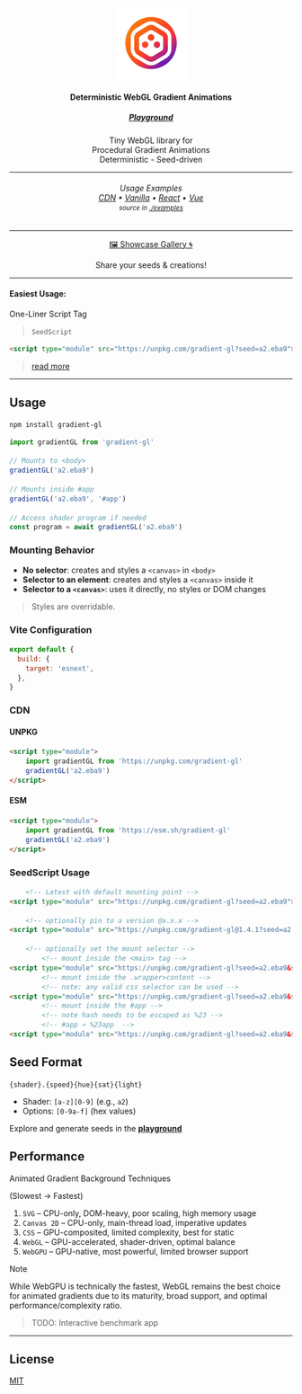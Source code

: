 <div align="center">
    <img src="docs/public/logo.png" alt="demo" height="128" />
    <h4>Deterministic WebGL Gradient Animations</h4>
    <h5>
        <a href="https://metaory.github.io/gradient-gl/" target="_blank">Playground</a>
    </h5>
    <p>
        Tiny WebGL library for
        <br>
        Procedural Gradient Animations
        <br>
        Deterministic - Seed-driven
    </p>
</div>

---

<div align="center">
    <h6>
        Usage Examples
        <br>
        <a href="https://metaory.github.io/gradient-gl/cdn-vanilla/" target="_blank">CDN</a> •
        <a href="https://metaory.github.io/gradient-gl/vite-vanilla/" target="_blank">Vanilla</a> •
        <a href="https://metaory.github.io/gradient-gl/vite-react/" target="_blank">React</a> •
        <a href="https://metaory.github.io/gradient-gl/vite-vue/" target="_blank">Vue</a>
        <br>
        <small>source in <a href="https://github.com/metaory/gradient-gl/tree/master/examples" target="_blank">./examples</a></small>
    </h6>
    <hr>
    <p>
        <a href="https://github.com/metaory/gradient-gl/discussions/5" target="_blank">
            🖼️ Showcase Gallery 🌀
        </a>
    </p>
    Share your seeds & creations!
</div>

---

#### Easiest Usage: 
One-Liner Script Tag

> `SeedScript`

```html
<script type="module" src="https://unpkg.com/gradient-gl?seed=a2.eba9"></script>
```

> [read more](#seedscript-usage)

---

## Usage

```sh
npm install gradient-gl
```

```javascript
import gradientGL from 'gradient-gl'

// Mounts to <body>
gradientGL('a2.eba9')

// Mounts inside #app
gradientGL('a2.eba9', '#app')

// Access shader program if needed
const program = await gradientGL('a2.eba9')
```

### Mounting Behavior

- **No selector**: creates and styles a `<canvas>` in `<body>`
- **Selector to an element**: creates and styles a `<canvas>` inside it
- **Selector to a `<canvas>`**: uses it directly, no styles or DOM changes

> Styles are overridable.

### Vite Configuration

```js
export default {
  build: {
    target: 'esnext',
  },
}
```

### CDN

#### UNPKG

```html
<script type="module">
    import gradientGL from 'https://unpkg.com/gradient-gl'
    gradientGL('a2.eba9')
</script>
```

#### ESM

```html
<script type="module">
    import gradientGL from 'https://esm.sh/gradient-gl'
    gradientGL('a2.eba9')
</script>
```

### SeedScript Usage

```html
    <!-- Latest with default mounting point -->
<script type="module" src="https://unpkg.com/gradient-gl?seed=a2.eba9"></script>

    <!-- optionally pin to a version @x.x.x -->
<script type="module" src="https://unpkg.com/gradient-gl@1.4.1?seed=a2.eba9"></script>

    <!-- optionally set the mount selector -->
        <!-- mount inside the <main> tag -->
<script type="module" src="https://unpkg.com/gradient-gl?seed=a2.eba9&selector=main"></script>
        <!-- mount inside the .wrapper>content -->
        <!-- note: any valid css selector can be used -->
<script type="module" src="https://unpkg.com/gradient-gl?seed=a2.eba9&selector=.wrapper>.content"></script>
        <!-- mount inside the #app -->
        <!-- note hash needs to be escaped as %23 -->
        <!-- #app → %23app  -->
<script type="module" src="https://unpkg.com/gradient-gl?seed=a2.eba9&selector=%23app"></script>
```

## Seed Format

`{shader}.{speed}{hue}{sat}{light}`

- Shader: `[a-z][0-9]` (e.g., `a2`)
- Options: `[0-9a-f]` (hex values)

Explore and generate seeds in the <b><a href="https://metaory.github.io/gradient-gl/" target="_blank">playground</a></b>

## Performance

Animated Gradient Background Techniques

(Slowest → Fastest)

1. `SVG` – CPU-only, DOM-heavy, poor scaling, high memory usage
2. `Canvas 2D` – CPU-only, main-thread load, imperative updates
3. `CSS` – GPU-composited, limited complexity, best for static
4. `WebGL` – GPU-accelerated, shader-driven, optimal balance
5. `WebGPU` – GPU-native, most powerful, limited browser support

> [!NOTE]
> While WebGPU is technically the fastest, WebGL remains the best choice for animated gradients due to its maturity, broad support, and optimal performance/complexity ratio.

> TODO: Interactive benchmark app

---

## License

[MIT](LICENSE)
